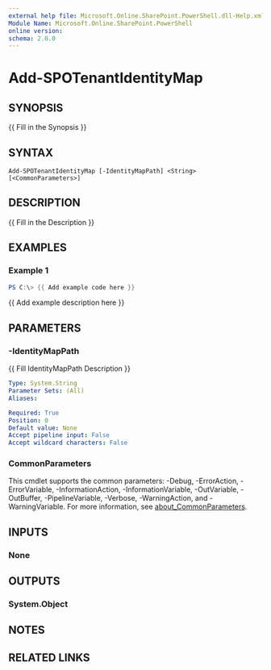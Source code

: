 ```yaml
---
external help file: Microsoft.Online.SharePoint.PowerShell.dll-Help.xml
Module Name: Microsoft.Online.SharePoint.PowerShell
online version:
schema: 2.0.0
---
```


# Add-SPOTenantIdentityMap

## SYNOPSIS
{{ Fill in the Synopsis }}

## SYNTAX

```
Add-SPOTenantIdentityMap [-IdentityMapPath] <String> [<CommonParameters>]
```

## DESCRIPTION
{{ Fill in the Description }}

## EXAMPLES

### Example 1
```powershell
PS C:\> {{ Add example code here }}
```

{{ Add example description here }}

## PARAMETERS

### -IdentityMapPath
{{ Fill IdentityMapPath Description }}

```yaml
Type: System.String
Parameter Sets: (All)
Aliases:

Required: True
Position: 0
Default value: None
Accept pipeline input: False
Accept wildcard characters: False
```

### CommonParameters
This cmdlet supports the common parameters: -Debug, -ErrorAction, -ErrorVariable, -InformationAction, -InformationVariable, -OutVariable, -OutBuffer, -PipelineVariable, -Verbose, -WarningAction, and -WarningVariable. For more information, see [about_CommonParameters](https://go.microsoft.com/fwlink/?LinkID=113216).

## INPUTS

### None

## OUTPUTS

### System.Object

## NOTES

## RELATED LINKS
